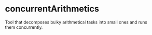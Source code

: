 # concurrentArithmetics
Tool that decomposes bulky arithmetical tasks into small ones and runs them concurrently.
